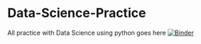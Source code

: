 # Data-Science-Practice
All practice with Data Science using python goes here 
[![Binder](https://mybinder.org/badge.svg)](https://mybinder.org/v2/gh/mohneesh7/Data-Science-Practice/blob/master/svd.ipynb)
